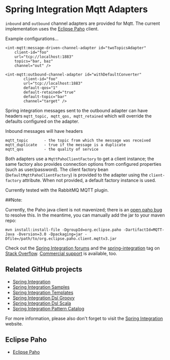 Spring Integration Mqtt Adapters
=================================================

`inbound` and `outbound` channel adapters are provided for Mqtt. The current implementation uses the [Eclipse Paho][] client.

Example configurations...

	<int-mqtt:message-driven-channel-adapter id="twoTopicsAdapter"
		client-id="foo"
		url="tcp://localhost:1883"
		topics="bar, baz"
		channel="out" />

	<int-mqtt:outbound-channel-adapter id="withDefaultConverter"
			client-id="foo"
			url="tcp://localhost:1883"
			default-qos="1"
			default-retained="true"
			default-topic="bar"
			channel="target" />


Spring integration messages sent to the outbound adapter can have headers `mqtt_topic, mqtt_qos, mqtt_retained` which will override the defaults configured on the adapter.

Inbound messages will have headers 

    mqtt_topic       - the topic from which the message was received
    mqtt_duplicate   - true if the message is a duplicate
    mqtt_qos         - the quality of service



Both adapters use a `MqttPahoClientFactory` to get a client instance; the same factory also provides connection options from configured properties (such as user/password). The client factory bean (`DefaultMqttPahoClientFactory`) is provided to the adapter using the `client-factory` attribute. When not provided, a default factory instance is used.


Currently tested with the RabbitMQ MQTT plugin.


##Note:

Currently, the Paho java client is not mavenized; there is an [open paho bug][] to resolve this. In the meantime, you can manually add the jar to your maven repo:

    mvn install:install-file -DgroupId=org.eclipse.paho -DartifactId=MQTT-Java -Dversion=3.0 -Dpackaging=jar -Dfile=/path/to/org.eclipse.paho.client.mqttv3.jar 



Check out the [Spring Integration forums][] and the [spring-integration][spring-integration tag] tag
on [Stack Overflow][]. [Commercial support][] is available, too.

## Related GitHub projects

* [Spring Integration][]
* [Spring Integration Samples][]
* [Spring Integration Templates][]
* [Spring Integration Dsl Groovy][]
* [Spring Integration Dsl Scala][]
* [Spring Integration Pattern Catalog][]

For more information, please also don't forget to visit the [Spring Integration][] website.

## Eclipse Paho

* [Eclipse Paho][]

[Spring Integration]: https://github.com/SpringSource/spring-integration
[Commercial support]: http://springsource.com/support/springsupport
[Spring Integration forums]: http://forum.springsource.org/forumdisplay.php?42-Integration
[spring-integration tag]: http://stackoverflow.com/questions/tagged/spring-integration
[Spring Integration Samples]: https://github.com/SpringSource/spring-integration-samples
[Spring Integration Templates]: https://github.com/SpringSource/spring-integration-templates/tree/master/si-sts-templates
[Spring Integration Dsl Groovy]: https://github.com/SpringSource/spring-integration-dsl-groovy
[Spring Integration Dsl Scala]: https://github.com/SpringSource/spring-integration-dsl-scala
[Spring Integration Pattern Catalog]: https://github.com/SpringSource/spring-integration-pattern-catalog
[Stack Overflow]: http://stackoverflow.com/faq
[Eclipse Paho]: http://www.eclipse.org/paho/
[open paho bug]: https://bugs.eclipse.org/bugs/show_bug.cgi?id=382471